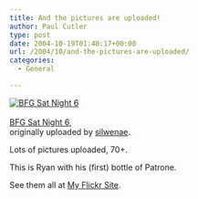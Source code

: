 ```yaml
---
title: And the pictures are uploaded!
author: Paul Cutler
type: post
date: 2004-10-19T01:48:17+00:00
url: /2004/10/and-the-pictures-are-uploaded/
categories:
  - General

---
```

<div class="flickr-frame">
  <a href="http://www.flickr.com/photos/silwenae/905288/" title="photo sharing"><img src="https://i1.wp.com/www.flickr.com/photos/905288_342fa92adc_t.jpg?w=700" class="flickr-photo" alt="BFG Sat Night 6" data-recalc-dims="1" /></a><br /> <span class="flickr-caption"><br /> <a href="http://www.flickr.com/photos/silwenae/905288/">BFG Sat Night 6</a>,<br /> originally uploaded by <a href="http://www.flickr.com/people/silwenae/">silwenae</a>.<br /> </span>
</div>

Lots of pictures uploaded, 70+. 

This is Ryan with his (first) bottle of Patrone.

See them all at [My Flickr Site][1].
  
<br clear="all" />

 [1]: http://www.flickr.com/photos/silwenae/